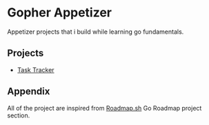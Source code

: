 
# Gopher Appetizer

 Appetizer projects that i build while learning go fundamentals.

 
## Projects

- [Task Tracker](https://roadmap.sh/projects/task-tracker)



## Appendix

All of the project are inspired from [Roadmap.sh](https://roadmap.sh) Go Roadmap project section.


